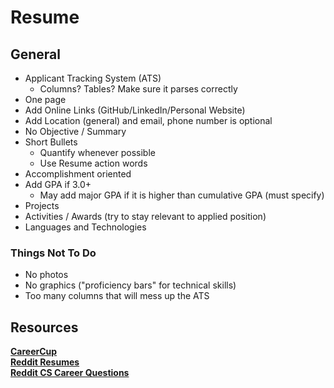 # Resume

## General

* Applicant Tracking System (ATS)
  * Columns? Tables? Make sure it parses correctly
* One page
* Add Online Links (GitHub/LinkedIn/Personal Website)
* Add Location (general) and email, phone number is optional
* No Objective / Summary
* Short Bullets
  * Quantify whenever possible
  * Use Resume action words
* Accomplishment oriented
* Add GPA if 3.0+
  * May add major GPA if it is higher than cumulative GPA (must specify)
* Projects
* Activities / Awards (try to stay relevant to applied position)
* Languages and Technologies

### Things Not To Do

* No photos
* No graphics ("proficiency bars" for technical skills)
* Too many columns that will mess up the ATS

## Resources

**[CareerCup](https://www.careercup.com/resume)**  
**[Reddit Resumes](https://www.reddit.com/r/resumes/)**  
**[Reddit CS Career Questions](https://old.reddit.com/r/cscareerquestions/)**

